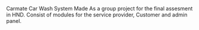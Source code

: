 Carmate
Car Wash System Made As a group project for the final assesment in HND. 
Consist of modules for the service provider, Customer and admin panel.
